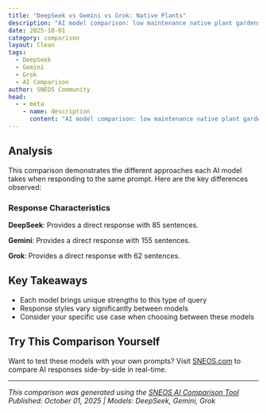 ```yaml
---
title: "DeepSeek vs Gemini vs Grok: Native Plants"
description: "AI model comparison: low maintenance native plant gardens..."
date: 2025-10-01
category: comparison
layout: Clean
tags:
  - DeepSeek
  - Gemini
  - Grok
  - AI Comparison
author: SNEOS Community
head:
  - - meta
    - name: description
      content: "AI model comparison: low maintenance native plant gardens..."
---
```


<ChatComparison
  title="DeepSeek vs Gemini vs Grok: Native Plants"
  prompt="low maintenance native plant gardens"
  :responses='{
    "DeepSeek": "Of course! A low-maintenance native plant garden is a fantastic choice. It\u0027s not just about less work for you\u2014it\u0027s about creating a resilient, beautiful ecosystem that supports local wildlife and conserves water.\n\nHere is a comprehensive guide to creating your own low-maintenance native plant garden.\n\n### The Core Principles of \u0022Low-Maintenance\u0022\n\nFirst, understand that \u0022low-maintenance\u0022 doesn\u0027t mean \u0022no-maintenance.\u0022 It means shifting your effort from the *constant* chores of weeding, watering, and mowing to the *seasonal* tasks of observing, light editing, and enjoying.\n\n1.  **Right Plant, Right Place:** This is the golden rule. Match the plant to your specific site conditions (sun, soil, moisture). A native plant in the wrong spot will be high-maintenance.\n2.  **Plant Densely \u0026 Use Groundcovers:** Cover every inch of soil with plants. This shades the soil, conserves moisture, and leaves no room for weeds to establish.\n3.  **Embrace Mulch:** A 2-3 inch layer of shredded wood mulch is your best friend. It suppresses weeds, retains soil moisture, and regulates soil temperature as it breaks down into healthy soil.\n4.  **No Chemicals:** Native gardens thrive without synthetic fertilizers and pesticides, which can harm the pollinators and soil life you\u0027re trying to attract.\n\n---\n\n### Step-by-Step Guide to Creating Your Garden\n\n#### 1. Plan and Prepare\n*   **Observe Your Site:** For a week or two, note how many hours of sun each area gets (full sun: 6\u002B hrs, part sun/shade: 4-6 hrs, full shade: \u003C4 hrs). Check if the soil is well-draining or tends to stay wet.\n*   **Remove Existing Lawn/Weeds:** The most labor-intensive part, but crucial.\n    *   **Sheet Mulching (Lasagna Method):** The easiest, no-till method. In fall or early spring, lay down cardboard or 10\u002B sheets of newspaper over the area. Wet it thoroughly. Cover with 4-6 inches of compost and mulch. By planting season, the grass underneath will be dead, and you have a rich new bed.\n    *   **Solarization:** Cover the area with clear plastic for 6-8 weeks during hot weather to cook the grass and weed seeds.\n*   **Get a Soil Test (Optional but Helpful):** Your local cooperative extension office can do this cheaply. It will tell you your soil\u0027s pH and nutrient levels, though most natives prefer un-amended soil.\n\n#### 2. Choose Your Plants (The Fun Part!)\n\nSelect plants based on your region. Here are some superstar native plants known for being tough, adaptable, and low-care. **Always check for species native to your specific state or ecoregion.**\n\n**For Sunny \u0026 Dry Spots (Prairie-style Gardens):**\n*   **Perennials:**\n    *   **Coneflowers** (*Echinacea* spp.): Purple coneflower is a classic, but also look for pale purple and yellow varieties.\n    *   **Black-Eyed Susan** (*Rudbeckia hirta*): Cheerful, prolific, and easy to grow from seed.\n    *   **Blazing Star** (*Liatris spicata*): Tall purple spikes that butterflies adore.\n    *   **Sedges** (*Carex* spp.): Grass-like, clumping plants that are excellent for texture and groundcover.\n    *   **Yarrow** (*Achillea millefolium*): Fern-like foliage and flat clusters of flowers; drought-tolerant once established.\n*   **Grasses:**\n    *   **Little Bluestem** (*Schizachyrium scoparium*): A gorgeous, clumping grass with blue-green summer color and stunning orange-red fall color.\n    *   **Switchgrass** (*Panicum virgatum*): A tall, airy grass that provides movement and winter interest.\n\n**For Shady \u0026 Woodland Areas:**\n*   **Groundcovers:**\n    *   **Wild Ginger** (*Asarum canadense*): Forms a beautiful, dense mat of heart-shaped leaves.\n    *   **Allegheny Spurge** (*Pachysandra procumbens*): Much better behaved than its invasive cousin, with fragrant spring flowers.\n*   **Perennials:**\n    *   **Columbine** (*Aquilegia canadensis*): Red and yellow flowers that hummingbirds love.\n    *   **Heart-Leaf Brunnera** (*Brunnera macrophylla*): For spring blooms and large, attractive leaves (note: this is a non-native but well-behaved shade plant; for a native alternative, use **Wild Blue Phacelia**, *Phacelia bipinnatifida*).\n    *   **Ferns:** **Lady Fern** (*Athyrium filix-femina*) or **Christmas Fern** (*Polystichum acrostichoides*) add lush texture.\n\n**For Seasonal Interest \u0026 Supporting Wildlife:**\n*   **Spring:** **Virginia Bluebells** (*Mertensia virginica*), **Wild Geranium** (*Geranium maculatum*).\n*   **Summer:** **Bee Balm** (*Monarda didyma*), **Milkweed** (*Asclepias* spp.) for Monarch butterflies.\n*   **Fall:** **Asters** (*Symphyotrichum* spp.), **Goldenrods** (*Solidago* spp.)\u2014they are not the cause of hay fever!\n*   **Winter:** Leave the seed heads and grasses standing for birds and visual interest.\n\n#### 3. Plant and Establish\n*   **Planting:** Dig a hole as deep as the root ball and twice as wide. Gently tease the roots if they are pot-bound. Water deeply after planting.\n*   **The First Year is Key:** Water your new garden regularly for the first growing season to help the plants establish deep roots. After that, they should only need water during extreme droughts.\n\n---\n\n### The Maintenance Calendar: What \u0022Low-Maintenance\u0022 Looks Like\n\n*   **Spring:**\n    *   **Cut Back:** Cut down last year\u0027s dead stems to about 6-8 inches above the ground. This can be done just as new growth is emerging at the base.\n    *   **Light Weeding:** Pull any early spring weeds that appear.\n    *   **Refresh Mulch:** Top up mulch in any bare areas, but avoid piling it against plant crowns.\n*   **Summer:**\n    *   **Enjoy \u0026 Observe:** Your main job is to watch the pollinators and birds.\n    *   **Water Only if Necessary:** If there\u0027s been no rain for 3-4 weeks, give the garden a deep, slow watering.\n*   **Fall:**\n    *   **Leave the Leaves:** Let fallen leaves lie where they fall in your garden beds. They are a natural mulch and provide crucial overwintering habitat for caterpillars and beneficial insects.\n    *   **Plant!** Fall is an excellent time to plant perennials and shrubs, as the cool air and warm soil encourage root growth.\n*   **Winter:**\n    *   **Do Nothing:** The standing stems and seed heads provide food for birds and beauty on a frosty morning.\n\n### Key Benefits Recap\n\n*   **Saves Time \u0026 Money:** Less mowing, watering, fertilizing, and pest control.\n*   **Drought Tolerant:** Deep roots access water unavailable to lawn grasses.\n*   **Supports Ecosystems:** Provides essential food and habitat for birds, bees, butterflies, and other wildlife.\n*   **Beautiful \u0026 Unique:** Offers a changing palette of colors and textures throughout the seasons.\n\n### Where to Find Plants and More Information\n\n*   **Local Native Plant Societies:** Your best resource! Search for \u0022[Your State] Native Plant Society.\u0022\n*   **PlantNative.org:** A great directory of native plant nurseries by region.\n*   **Audubon Society Native Plant Database:** Enter your zip code to get a list of plants that support birds in your area.\n*   **Avoid Big Box Stores:** They often sell cultivars or, worse, invasive species. Seek out specialized native plant nurseries or local plant sales.\n\nBy working with nature instead of against it, you can create a beautiful, thriving garden that gives you more time to relax and enjoy the life you\u0027ve helped sustain.",
    "Gemini": "Okay, let\u0027s talk about low-maintenance native plant gardens!  Native plants are generally a fantastic choice for low-maintenance gardening because they are adapted to your local climate, soil, and pests, which means they need less pampering than non-native species.  \n\nHere\u0027s a breakdown of how to design and maintain a low-maintenance native garden, covering key considerations and plant suggestions:\n\n**I. Planning \u0026 Design: The Foundation of Low-Maintenance**\n\n*   **A. Understand Your Site:**\n\n    *   **Sunlight:** How many hours of sun does the area get?  Full sun (6\u002B hours), partial sun (3-6 hours), or shade (less than 3 hours)?\n    *   **Soil:**  What is your soil type?  Sandy, clay, loamy?  Is it well-draining or does it stay wet? Get a soil test. You can often get these from your local agricultural extension office.\n    *   **Drainage:**  Is the area prone to flooding?  Does water pool after rain?\n    *   **Hardiness Zone:**  Knowing your USDA Plant Hardiness Zone is crucial for selecting plants that can survive your winter temperatures.  You can easily find this online by entering your zip code.\n    *   **Existing Vegetation:** Take note of any existing native plants already thriving in the area. This can be a good clue as to what else will do well.\n\n*   **B. Define Your Goals:**\n\n    *   **Aesthetics:** What kind of look are you going for?  Wildflower meadow, woodland garden, formal border, etc.?\n    *   **Functionality:** Do you want to attract pollinators, provide habitat for birds, control erosion, or simply have a beautiful, low-effort garden?\n    *   **Maintenance Level:** How much time are you *realistically* willing to spend on gardening each week/month? Be honest with yourself!\n    *   **Budget:** Native plants can sometimes be more expensive initially than common annuals, so factor in cost. Look for local native plant sales and nurseries.\n\n*   **C. Design Principles for Low-Maintenance:**\n\n    *   **Right Plant, Right Place:**  This is *the* most important principle.  Choose plants that are naturally suited to your site\u0027s conditions.  Don\u0027t try to force a plant that needs full sun into a shady spot.\n    *   **Plant in Masses:** Grouping similar plants together creates a more natural look and makes maintenance easier (e.g., easier to weed around a large patch of one species than individual plants scattered around).\n    *   **Consider Mature Size:**  Account for how large plants will grow to avoid overcrowding and the need for frequent pruning.\n    *   **Layering:**  Create visual interest by layering plants of different heights and textures.  Taller plants in the back, medium-sized in the middle, and shorter plants in the front.\n    *   **Leave Room for Growth:** Don\u0027t plant too densely to start.  Give plants space to spread and fill in.\n    *   **Use Groundcovers:**  Groundcovers suppress weeds and help retain moisture.\n    *   **Hardscaping:** Incorporate features like paths, patios, and rock walls to reduce the amount of planting area and create structure.\n    *   **Embrace Imperfection:** A truly low-maintenance garden will have a more natural, slightly wild look.  Don\u0027t strive for perfect symmetry or pristine conditions.\n\n**II. Plant Selection: Choosing the Right Natives**\n\n*   **A. Key Characteristics of Low-Maintenance Native Plants:**\n\n    *   **Drought Tolerance:**  Able to withstand periods of dryness once established.\n    *   **Disease Resistance:**  Naturally resistant to common local diseases and pests.\n    *   **Self-Sowing (but not Aggressive):**  Some plants will gently reseed themselves, filling in gaps and creating a natural look.  Avoid plants that are known to be overly aggressive spreaders.\n    *   **Long-Lived:**  Perennial plants that come back year after year, reducing the need for replanting.\n    *   **Minimal Pruning Requirements:**  Plants that maintain an attractive shape without constant trimming.\n    *   **Native to YOUR Region:** Don\u0027t just choose any \u0022native\u0022 plant.  Make sure it\u0027s native to your specific geographic area (state or even local area).  This ensures it\u0027s truly adapted to your conditions and provides the best benefit to local wildlife.\n\n*   **B. Native Plant Suggestions (General - Adapt to Your Region!):**\n\n    *   **Groundcovers:**\n        *   **Creeping Phlox ( *Phlox subulata*):**  Spring blooms, evergreen foliage in some climates, tolerates sun and well-drained soil.\n        *   **Wild Ginger (*Asarum canadense*):**  Shade-loving, spreads slowly to form a dense mat.\n        *   **Golden Groundsel (*Packera aurea*):** Spreads well, bright yellow flowers, prefers moist conditions.\n        *   **Pennsylvania Sedge (*Carex pensylvanica*):** A good native alternative to lawn grass in shady areas.\n        *   **Kinnikinnick (*Arctostaphylos uva-ursi*):** Evergreen, drought tolerant, good for slopes.\n    *   **Perennials:**\n        *   **Coneflowers (*Echinacea* spp.):**  Drought-tolerant, attracts pollinators, long bloom time. *Echinacea purpurea* is a popular choice.\n        *   **Black-Eyed Susans (*Rudbeckia hirta*):** Cheerful yellow flowers, easy to grow, attracts butterflies.\n        *   **Asters (*Symphyotrichum* spp.):**  Late-season blooms, provides nectar for migrating butterflies.  Many varieties available.\n        *   **Milkweed (*Asclepias* spp.):**  Essential for Monarch butterflies. Choose species native to your area (e.g., *Asclepias tuberosa* for well-drained soil, *Asclepias incarnata* for moist soil).\n        *   **Bee Balm (*Monarda* spp.):**  Attracts hummingbirds and bees, fragrant foliage.\n        *   **Yarrow (*Achillea millefolium*):**  Drought-tolerant, comes in various colors.\n        *   **Blazing Star (*Liatris spicata*):**  Vertical flower spikes, attracts butterflies, prefers well-drained soil.\n        *   **Sedum (*Sedum* spp., especially native species):** Succulent-like foliage, drought-tolerant, late-season blooms.\n        *   **Little Bluestem (*Schizachyrium scoparium*):** Native grass, beautiful fall color.\n    *   **Shrubs:**\n        *   **Bayberry (*Myrica pensylvanica*):** Tolerates salt spray, good for coastal areas.\n        *   **Oakleaf Hydrangea (*Hydrangea quercifolia*):**  Beautiful foliage, showy flowers, peeling bark.\n        *   **Viburnums (*Viburnum* spp.):**  Many native viburnum species are available, offering beautiful flowers, berries, and fall color.\n        *   **Serviceberry (*Amelanchier* spp.):**  Early spring blooms, edible berries, attractive fall color.\n        *   **New Jersey Tea (*Ceanothus americanus*):** Drought tolerant once established, attractive white flowers.\n    *   **Trees:** (Consider mature size and space requirements!)\n        *   **Dogwood (*Cornus florida*):** Beautiful spring blooms, attractive fall color.\n        *   **Redbud (*Cercis canadensis*):** Early spring blooms, heart-shaped leaves.\n        *   **River Birch (*Betula nigra*):**  Peeling bark, tolerant of wet conditions.\n        *   **American Hornbeam (*Carpinus caroliniana*):**  Attractive bark, good shade tree.\n    *   **Ferns:** (For shady areas)\n        *   **Ostrich Fern (*Matteuccia struthiopteris*):**  Tall, graceful fern.\n        *   **Christmas Fern (*Polystichum acrostichoides*):**  Evergreen, good for groundcover.\n        *   **Maidenhair Fern (*Adiantum pedatum*):**  Delicate, elegant fern.\n\n**Important Note:**  *Always* check with your local native plant society, native plant nurseries, or agricultural extension office for specific plant recommendations for your region and microclimate.  They can provide the most accurate and up-to-date information.  They can also warn you about invasive plants in your area to avoid.\n\n**III. Planting \u0026 Establishment:**\n\n*   **A. Soil Preparation:**\n    *   **Amend as Needed:**  If your soil is very poor (e.g., heavy clay or pure sand), amend it with compost *before* planting.  However, avoid over-amending. Native plants often prefer lean soil.\n    *   **Avoid Over-Fertilizing:** Native plants generally don\u0027t need a lot of fertilizer. Over-fertilizing can actually weaken them and make them more susceptible to pests and diseases.\n*   **B. Planting Techniques:**\n    *   **Plant at the Right Depth:**  Plant at the same depth the plant was growing in its container.\n    *   **Water Thoroughly:** Water deeply after planting to help the roots establish.\n    *   **Mulch:** Apply a layer of mulch (2-4 inches) around the plants to help retain moisture, suppress weeds, and moderate soil temperature.  Use a natural mulch like shredded bark, wood chips, or pine straw.  Avoid dyed mulches. Keep mulch away from the stems of plants.\n\n**IV. Maintenance: Keeping it Low-Effort**\n\n*   **A. Watering:**\n    *   **Water deeply and infrequently:** Water deeply when the soil is dry to the touch, rather than watering lightly every day.  This encourages deep root growth.\n    *   **Water young plants regularly:**  New plantings need more frequent watering until they are established.\n    *   **Drought-tolerant plants need less water:**  Once established, many native plants will need very little supplemental watering.\n*   **B. Weeding:**\n    *   **Regular weeding is key, especially in the first year:**  Remove weeds promptly before they can set seed.\n    *   **Hand-weeding is often the best option:**  Avoid using herbicides, which can harm beneficial insects and other plants.\n    *   **Mulch helps suppress weeds:**  Maintain a thick layer of mulch to keep weeds at bay.\n*   **C. Pruning:**\n    *   **Prune only when necessary:**  Remove dead, damaged, or diseased branches.\n    *   **Prune at the right time of year:**  Generally, prune flowering shrubs after they bloom.\n    *   **Avoid excessive pruning:**  Native plants often have a more natural shape and don\u0027t need to be heavily pruned.\n*   **D. Fertilizing:**\n    *   **Generally not needed:**  Native plants are adapted to the natural nutrient levels in your soil and usually don\u0027t need fertilizer.\n    *   **If needed, use a slow-release organic fertilizer:**  Apply in the spring if plants are showing signs of nutrient deficiency.\n*   **E. Pest and Disease Control:**\n    *   **Healthy plants are less susceptible to problems:**  By choosing the right plants for your site and providing proper care, you can minimize pest and disease problems.\n    *   **Monitor plants regularly:**  Check for signs of pests or diseases.\n    *   **Use organic pest control methods:**  If you need to control pests, use organic methods like insecticidal soap or neem oil.\n    *   **Encourage beneficial insects:**  Attract beneficial insects like ladybugs and lacewings, which will help control pests naturally.\n*   **F. Leave the Leaves!**\n    *   **Resist the urge to rake up all the leaves in the fall:**  Leaf litter provides habitat for beneficial insects, insulates the soil, and adds nutrients back to the soil as it decomposes.  You can leave a layer of leaves around your plants, or chop them up with a lawnmower and use them as mulch.\n\n**V. Important Considerations:**\n\n*   **Local Regulations:** Check with your local government or homeowners association for any restrictions on landscaping or native plant use.\n*   **Invasive Species:** Be aware of invasive plants in your area and avoid planting them.  Some plants that are native to one region can be invasive in another.\n*   **Deer Resistance:** If deer are a problem in your area, choose deer-resistant native plants.  No plant is completely deer-proof, but some are less attractive to deer than others.\n*   **Patience:** Establishing a native plant garden takes time.  Be patient and don\u0027t expect instant results.  It may take a few years for the plants to mature and fill in.\n\n**Resources:**\n\n*   **Native Plant Societies:** Search online for your state\u0027s native plant society. They are a wealth of information.\n*   **Local Nurseries:** Find nurseries that specialize in native plants.\n*   **Agricultural Extension Offices:** Your local extension office can provide advice on gardening and native plants.\n*   **Online Resources:** Websites like the Lady Bird Johnson Wildflower Center and the Xerces Society (for pollinator conservation) offer valuable information.\n\nBy following these guidelines, you can create a beautiful, thriving, and low-maintenance native plant garden that benefits both you and the environment! Good luck!\n",
    "Grok": "Creating a low-maintenance native plant garden is a sustainable and eco-friendly way to beautify your outdoor space while supporting local ecosystems. Native plants are well-adapted to the local climate, soil, and wildlife, requiring less water, fertilizer, and pest control compared to non-native species. Here\u2019s a guide to designing and maintaining a low-maintenance native plant garden:\n\n---\n\n### Why Choose Native Plants for Low Maintenance?\n1. **Adapted to Local Conditions**: Native plants are suited to your region\u2019s climate, rainfall, and soil, reducing the need for supplemental care.\n2. **Drought Tolerance**: Many native plants are drought-resistant once established, minimizing irrigation needs.\n3. **Pest and Disease Resistance**: They\u2019re less prone to pests and diseases common in your area.\n4. **Wildlife Support**: Native plants provide food and habitat for local pollinators, birds, and other wildlife.\n5. **Reduced Upkeep**: Less mowing, pruning, and fertilizing compared to traditional lawns or exotic plants.\n\n---\n\n### Steps to Create a Low-Maintenance Native Plant Garden\n\n#### 1. Assess Your Site\n   - **Climate Zone**: Determine your USDA Hardiness Zone (if in the U.S.) or local climate conditions to choose plants that thrive in your area.\n   - **Sunlight**: Observe how much sun or shade different areas of your garden receive.\n   - **Soil Type**: Test your soil (sandy, clay, loamy) and drainage to select plants that match your conditions.\n   - **Water Availability**: Note wet or dry areas in your yard and whether you have access to irrigation.\n\n#### 2. Research Native Plants for Your Region\n   - Contact your local extension office, native plant society, or botanical garden for a list of native species.\n   - Use online resources like the Lady Bird Johnson Wildflower Center (wildflower.org) database or the National Audubon Society\u2019s native plant finder.\n   - Look for plants that match your site conditions and aesthetic preferences (flowers, grasses, shrubs, trees).\n\n   **Examples of Native Plants by U.S. Region (General Ideas):**\n   - **Northeast**: Purple coneflower (Echinacea purpurea), New England aster (Symphyotrichum novae-angliae), switchgrass (Panicum virgatum).\n   - **Southeast**: Black-eyed Susan (Rudbeckia hirta), beautyberry (Callicarpa americana), saw palmetto (Serenoa repens).\n   - **Midwest**: Prairie blazing star (Liatris pycnostachya), big bluestem (Andropogon gerardii), butterfly milkweed (Asclepias tuberosa).\n   - **Southwest**: Desert marigold (Baileya multiradiata), blue grama grass (Bouteloua gracilis), agave (Agave spp.).\n   - **Pacific Northwest**: Oregon grape (Mahonia aquifolium), sword fern (Polystichum munitum), red flowering currant (Ribes sanguineum).\n\n#### 3. Design with Low Maintenance in Mind\n   - **Group Plants by Needs**: Cluster plants with similar water and sunlight requirements to simplify care.\n   - **Use Mulch**: Apply 2-3 inches of organic mulch (like bark or wood chips) to retain moisture, suppress weeds, and reduce the need for watering.\n   - **Minimize Lawn Area**: Replace traditional grass lawns with native groundcovers, meadow mixes, or gravel paths to reduce mowing.\n   - **Incorporate Hardscaping**: Add rocks, paths, or seating areas to reduce the planted area needing maintenance.\n   - **Plan for Year-Round Interest**: Choose a mix of perennials, shrubs, and grasses that bloom or provide texture at different times of the year.\n\n#### 4. Planting Tips\n   - **Start Small**: Begin with a manageable area and expand over time.\n   - **Plant in the Right Season**: Fall or early spring are often ideal for establishing native plants, depending on your region.\n   - **Space Appropriately**: Give plants room to grow to their mature size to avoid overcrowding and frequent pruning.\n   - **Water Initially**: Water deeply and regularly for the first 1-2 years to help plants establish strong roots. Most natives won\u2019t need much water after that.\n\n#### 5. Maintenance Practices\n   - **Weeding**: Remove invasive or non-native weeds early on to prevent competition. Mulch helps with this.\n   - **Pruning**: Cut back dead growth in late winter or early spring to tidy up, but leave seed heads and stems over winter for wildlife.\n   - **Watering**: After establishment, water only during prolonged droughts unless the plant is in a particularly dry spot.\n   - **No Fertilizer**: Native plants typically don\u2019t need added fertilizer; over-fertilizing can encourage weak growth or weeds.\n   - **Pest Control**: Rely on natural pest control (like beneficial insects) rather than chemicals, as natives often balance ecosystems themselves.\n\n---\n\n### Additional Tips for Success\n- **Start with a Mix of Species**: Use a variety of plants to ensure resilience against pests, diseases, and changing weather.\n- **Support Pollinators**: Include plants that bloom at different times to provide nectar for bees, butterflies, and hummingbirds year-round.\n- **Avoid Invasives**: Double-check that the plants you choose aren\u2019t considered invasive in your area, even if they\u2019re marketed as \u201Cnative.\u201D\n- **Join Local Groups**: Connect with native plant societies or gardening clubs for region-specific advice and plant swaps.\n\n---\n\n### Benefits Beyond Low Maintenance\n- Reduces water bills and conserves resources.\n- Enhances biodiversity by supporting native wildlife.\n- Creates a unique, natural aesthetic tied to your local landscape.\n- Helps combat climate change by reducing the carbon footprint of lawn care equipment and chemical use.\n\nBy focusing on native plants and thoughtful design, you can create a vibrant garden that thrives with minimal effort while contributing positively to your environment. If you tell me your specific location or climate zone, I can suggest more tailored plant options!"
  }'
  published-date="18:28"
/>

## Analysis

This comparison demonstrates the different approaches each AI model takes when responding to the same prompt. Here are the key differences observed:

### Response Characteristics

**DeepSeek**: Provides a direct response with 85 sentences. 

**Gemini**: Provides a direct response with 155 sentences. 

**Grok**: Provides a direct response with 62 sentences. 

## Key Takeaways

- Each model brings unique strengths to this type of query
- Response styles vary significantly between models
- Consider your specific use case when choosing between these models

## Try This Comparison Yourself

Want to test these models with your own prompts? Visit [SNEOS.com](https://sneos.com) to compare AI responses side-by-side in real-time.

---

*This comparison was generated using the [SNEOS AI Comparison Tool](https://sneos.com)*
*Published: October 01, 2025 | Models: DeepSeek, Gemini, Grok*
